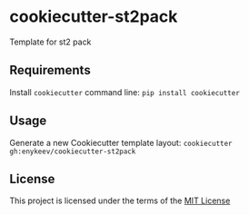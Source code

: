 cookiecutter-st2pack
====================

Template for st2 pack

Requirements
------------
Install `cookiecutter` command line: `pip install cookiecutter`    

Usage
-----
Generate a new Cookiecutter template layout: `cookiecutter gh:enykeev/cookiecutter-st2pack`    

License
-------
This project is licensed under the terms of the [MIT License](/LICENSE)
